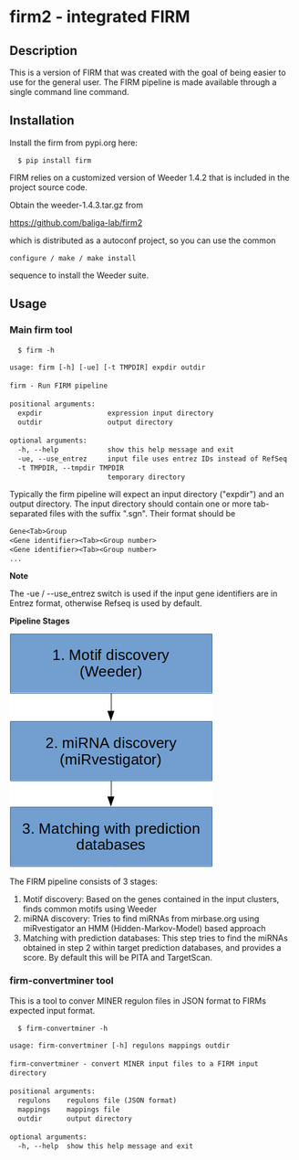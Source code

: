 # firm2 - integrated FIRM

## Description

This is a version of FIRM that was created with the goal of being
easier to use for the general user.
The FIRM pipeline is made available through a single command line
command.


## Installation

Install the firm from pypi.org here:

```
  $ pip install firm
```

FIRM relies on a customized version of Weeder 1.4.2 that is included in
the project source code.

Obtain the weeder-1.4.3.tar.gz from

https://github.com/baliga-lab/firm2

which is distributed as a autoconf project, so you can use the
common

```
configure / make / make install
```

sequence to install the Weeder suite.


## Usage

### Main firm tool

```
  $ firm -h
```

```
usage: firm [-h] [-ue] [-t TMPDIR] expdir outdir

firm - Run FIRM pipeline

positional arguments:
  expdir                expression input directory
  outdir                output directory

optional arguments:
  -h, --help            show this help message and exit
  -ue, --use_entrez     input file uses entrez IDs instead of RefSeq
  -t TMPDIR, --tmpdir TMPDIR
                        temporary directory

```


Typically the firm pipeline will expect an input directory ("expdir")
and an output directory.
The input directory should contain one or more tab-separated files with
the suffix ".sgn". Their format should be

```
Gene<Tab>Group
<Gene identifier><Tab><Group number>
<Gene identifier><Tab><Group number>
...
```

**Note**

The -ue / --use_entrez switch is used if the input gene identifiers
are in Entrez format, otherwise Refseq is used by default.

**Pipeline Stages**

![Pipeline overview](images/pipeline_stages.png)

The FIRM pipeline consists of 3 stages:

  1. Motif discovery: Based on the genes contained in the input clusters, finds
     common motifs using Weeder
  2. miRNA discovery: Tries to find miRNAs from mirbase.org using miRvestigator
     an HMM (Hidden-Markov-Model) based approach
  3. Matching with prediction databases: This step tries to find the miRNAs obtained
     in step 2 within target prediction databases, and provides a score. By default this will be
     PITA and TargetScan.


### firm-convertminer tool

This is a tool to conver MINER regulon files in JSON format to
FIRMs expected input format.

```
  $ firm-convertminer -h
```

```
usage: firm-convertminer [-h] regulons mappings outdir

firm-convertminer - convert MINER input files to a FIRM input directory

positional arguments:
  regulons    regulons file (JSON format)
  mappings    mappings file
  outdir      output directory

optional arguments:
  -h, --help  show this help message and exit
```
